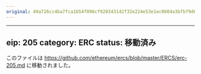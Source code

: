 ```yaml
---
original: 49a726cc4ba7fca1b54f098cf920343142f32e224e53e1ec0604a3bfbf9d6251
---
```


---
eip: 205
category: ERC
status: 移動済み
---

このファイルは https://github.com/ethereum/ercs/blob/master/ERCS/erc-205.md に移動されました。